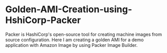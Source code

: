# Golden-AMI-Creation-using-HshiCorp-Packer
Packer is HashiCorp's open-source tool for creating machine images from source configuration. Here I am creating a golden AMI for a demo application with Amazon Image by using Packer Image Builder.
